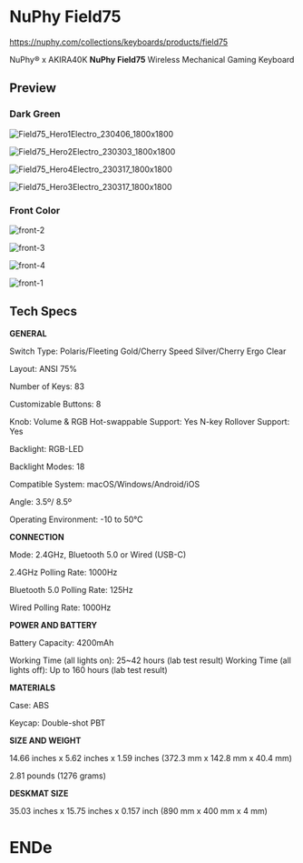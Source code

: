 # NuPhy Field75



https://nuphy.com/collections/keyboards/products/field75



NuPhy® x AKIRA40K
**NuPhy Field75**
Wireless Mechanical Gaming Keyboard





## Preview



### Dark Green



![Field75_Hero1Electro_230406_1800x1800](img/Field75_Hero1Electro_230406_1800x1800.webp)



![Field75_Hero2Electro_230303_1800x1800](img/Field75_Hero2Electro_230303_1800x1800.webp)



![Field75_Hero4Electro_230317_1800x1800](img/Field75_Hero4Electro_230317_1800x1800.webp)



![Field75_Hero3Electro_230317_1800x1800](img/Field75_Hero3Electro_230317_1800x1800.webp)







### Front Color

![front-2](img/front-2.jpg)

![front-3](img/front-3.jpg)

![front-4](img/front-4.jpg)

![front-1](img/front-1.jpg)



## Tech Specs



**GENERAL**

Switch Type: Polaris/Fleeting Gold/Cherry Speed Silver/Cherry Ergo Clear

Layout: ANSI 75%

Number of Keys: 83

Customizable Buttons: 8

Knob: Volume & RGB
Hot-swappable Support: Yes
N-key Rollover Support: Yes

Backlight: RGB-LED

Backlight Modes: 18

Compatible System: macOS/Windows/Android/iOS

Angle: 3.5º/ 8.5º

Operating Environment: -10 to 50℃

 

**CONNECTION**

Mode: 2.4GHz, Bluetooth 5.0 or Wired (USB-C)

2.4GHz Polling Rate: 1000Hz

Bluetooth 5.0 Polling Rate: 125Hz

Wired Polling Rate: 1000Hz



**POWER AND BATTERY**

Battery Capacity: 4200mAh

Working Time (all lights on): 25~42 hours (lab test result)
Working Time (all lights off): Up to 160 hours (lab test result)

 

**MATERIALS**

Case: ABS

Keycap: Double-shot PBT

 

**SIZE AND WEIGHT**

14.66 inches x 5.62 inches x 1.59 inches (372.3 mm x 142.8 mm x 40.4 mm)

2.81 pounds (1276 grams)

 

**DESKMAT SIZE**

35.03 inches x 15.75 inches x 0.157 inch (890 mm x 400 mm x 4 mm)

 

 





# ENDe